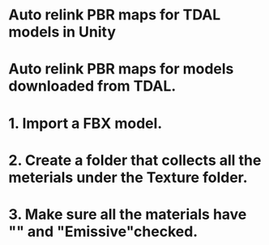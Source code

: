 # Auto relink PBR maps for TDAL models in Unity
# Auto relink PBR maps for models downloaded from TDAL.
# 1. Import a FBX model.
# 2. Create a folder that collects all the meterials under the Texture folder.
# 3. Make sure all the materials have "" and "Emissive"checked.
